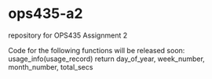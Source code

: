 # ops435-a2
repository for OPS435 Assignment 2

Code for the following functions will be released soon:
     usage_info(usage_record)
     return day_of_year, week_number, month_number, total_secs

